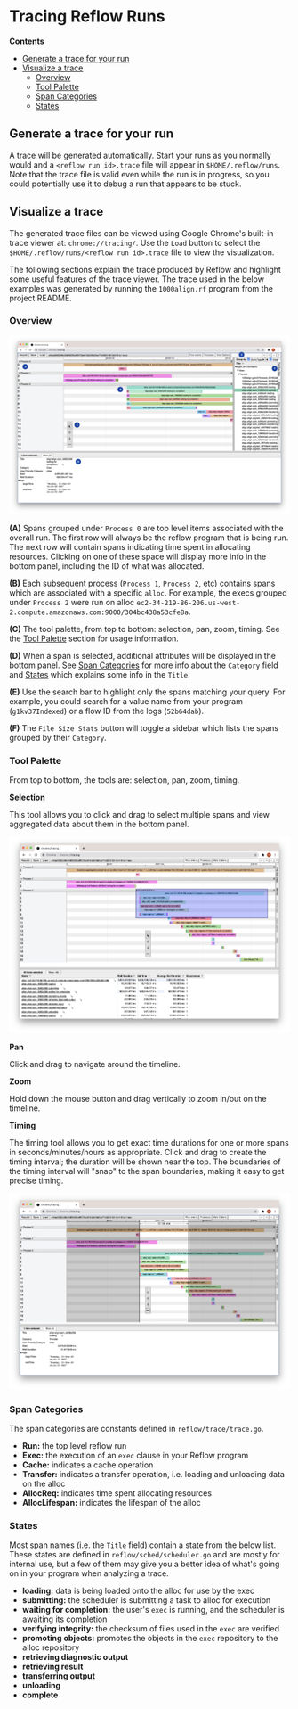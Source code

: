 # Tracing Reflow Runs

**Contents**

- [Generate a trace for your run](#generate-a-trace-for-your-run)
- [Visualize a trace](#visualizing-a-trace)
  - [Overview](#overview)
  - [Tool Palette](#tool-palette)
  - [Span Categories](#span-categories)
  - [States](#states)

## Generate a trace for your run

A trace will be generated automatically. Start your runs as you normally would
and a `<reflow run id>.trace` file will appear in `$HOME/.reflow/runs`. Note
that the trace file is valid even while the run is in progress, so you could
potentially use it to debug a run that appears to be stuck.

## Visualize a trace

The generated trace files can be viewed using Google Chrome's built-in trace
viewer at: `chrome://tracing/`. Use the `Load` button to select the
`$HOME/.reflow/runs/<reflow run id>.trace` file to view the visualization.

The following sections explain the trace produced by Reflow and highlight some
useful features of the trace viewer. The trace used in the below examples was
generated by running the `1000align.rf` program from the project README.

### Overview

![annotated trace overview](images/annotated_trace_overview.jpeg)

**(A)** Spans grouped under `Process 0` are top level items associated with the
overall run. The first row will always be the reflow program that is being run.
The next row will contain spans indicating time spent in allocating resources.
Clicking on one of these space will display more info in the bottom panel,
including the ID of what was allocated.

**(B)** Each subsequent process (`Process 1`, `Process 2`, etc) contains spans
which are associated with a specific `alloc`. For example, the execs grouped
under `Process 2` were run on alloc
`ec2-34-219-86-206.us-west-2.compute.amazonaws.com:9000/304bc438a53cfe8a`.

**(C)** The tool palette, from top to bottom: selection, pan, zoom, timing. See
the [Tool Palette](#tool-palette) section for usage information.

**(D)** When a span is selected, additional attributes will be displayed in the
bottom panel. See [Span Categories](#span-categories) for more info about
the `Category` field and [States](#states) which explains some info in
the `Title`.

**(E)** Use the search bar to highlight only the spans matching your query. For
example, you could search for a value name from your program (`g1kv37Indexed`)
or a flow ID from the logs (`52b64dab`).

**(F)** The `File Size Stats` button will toggle a sidebar which lists the spans
grouped by their `Category`.

### Tool Palette

From top to bottom, the tools are: selection, pan, zoom, timing.

**Selection**

This tool allows you to click and drag to select multiple spans and view 
aggregated data about them in the bottom panel.

![selection tool example](images/selection_tool.jpeg)

**Pan**

Click and drag to navigate around the timeline.

**Zoom**

Hold down the mouse button and drag vertically to zoom in/out on the timeline.

**Timing**

The timing tool allows you to get exact time durations for one or more spans in
seconds/minutes/hours as appropriate. Click and drag to create the timing
interval; the duration will be shown near the top. The boundaries of the timing
interval will "snap" to the span boundaries, making it easy to get precise
timing.

![timing tool example](images/timing_tool.jpeg)

### Span Categories

The span categories are constants defined in `reflow/trace/trace.go`.

- **Run:** the top level reflow run
- **Exec:** the execution of an `exec` clause in your Reflow program
- **Cache:** indicates a cache operation
- **Transfer:** indicates a transfer operation, i.e. loading and unloading data on the alloc
- **AllocReq:** indicates time spent allocating resources
- **AllocLifespan:** indicates the lifespan of the alloc

### States

Most span names (i.e. the `Title` field) contain a state from the below list.
These states are defined in `reflow/sched/scheduler.go` and are mostly for
internal use, but a few of
them may give you a better idea of what's going on in your program when
analyzing a trace.

- **loading:** data is being loaded onto the alloc for use by the exec
- **submitting:** the scheduler is submitting a task to alloc for execution
- **waiting for completion:** the user's `exec` is running, and the scheduler is
  awaiting its completion
- **verifying integrity:** the checksum of files used in the `exec` are verified
- **promoting objects:** promotes the objects in the `exec` repository to the
  alloc repository
- **retrieving diagnostic output**
- **retrieving result**
- **transferring output**
- **unloading** 
- **complete**
